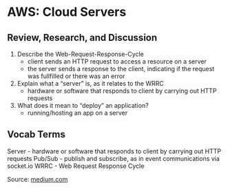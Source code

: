 # AWS: Cloud Servers

## Review, Research, and Discussion

1. Describe the Web-Request-Response-Cycle
    - client sends an HTTP request to access a resource on a server
    - the server sends a response to the client, indicating if the request was fullfilled or there was an error
2. Explain what a “server” is, as it relates to the WRRC
    - hardware or software that responds to client by carrying out HTTP requests
3. What does it mean to “deploy” an application?
    - running/hosting an app on a server

## Vocab Terms

Server - hardware or software that responds to client by carrying out HTTP requests
Pub/Sub - publish and subscribe, as in event communications via socket.io
WRRC - Web Request Response Cycle

Source: [medium.com](https://medium.com/@jen_strong/the-request-response-cycle-of-the-web-1b7e206e9047)
